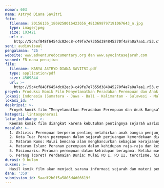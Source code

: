 ```yaml
---
nomor: 603
nama: Astryd Diana Savitri
foto:
  filename: 20156136_1869258016423656_4813698797191067643_n.jpg
  type: image/jpeg
  size: 103421
  url: >-
    http://5c4cf848f6454dc02ec8-c49fe7e7355d384845270f4a7a0a7aa1.r53.cf2.rackcdn.com/27b125fe-362a-44e8-9ebc-e18a013cad79/20156136_1869258016423656_4813698797191067643_n.jpg
seni: audiovisual
pengalaman: '25 '
website: www.adventuredocumentary.org dan www.ayocintasejarah.com
sosmed: FB nana penajiwa
file:
  filename: KARYA ASTRYD DIANA SAVITRI.pdf
  type: application/pdf
  size: 4569844
  url: >-
    http://5c4cf848f6454dc02ec8-c49fe7e7355d384845270f4a7a0a7aa1.r53.cf2.rackcdn.com/b159b14e-317d-4136-956a-87694d93bf00/KARYA%20ASTRYD%20DIANA%20SAVITRI.pdf
proyek: Produksi Komik Film Menyelamatkan Peradaban Perempuan dan Anak Bangsa
lokasi: Indonesia (Sumatera - Jawa - Bali - Kalimantan - Sulawesi - Maluku - Papua)
lokasi_id: ''
deskripsi: >-
  Proyek komik film “Menyelamatkan Peradaban Perempuan dan Anak Bangsa” bercerita seorang traveller filmmaker perempuan, sering terbangun tengah malam bermimpi bencana alam, konflik, dan peperangan, karena ia pernah merasakan diantaranya. Mimpi tidak berkesudahan, akhirnya ia bernyali besar menyuarakan perdamaian, kepedulian lingkungan dan warisan budaya. Melalui ilustrasi komiknya, akan menjadi dasar film dokumenter, yang bertujuan menyampaikan refleksi diri kepada bangsa Indonesia, untuk toleransi, bersatu menghargai segala bentuk perbedaan, berpikiran positif, serta menularkan kepedulian melestarikan warisan budaya dan kearifan lokal demi menyelamatkan peradaban perempuan dan anak bangsa. Cara paling sederhana dengan mengingatkan kembali sejarah funding father nusantara dan menanamkan nilai-nilainya kepada masyarakat, dengan gambar dan kalimat sederhana yang mudah dimengerti. Komik film ini terdiri dari 6 seri, sejalan dengan program workshop petualangan dokumenter yang rutin dilakukan. Antara lain: 1. Aktivis (baru); 2. Kota Tua (dari tahun 2013); 3. Mataram Kuno (dari tahun 2015); 4. Mataram Islam (dari tahun 2016); 5. Misionaris (baru); 6. Perang(coret) Perdamaian Dunia (baru). Ke-enam komik film ini memiliki keterkaitan runtutan era yang menyambung satu sama lain. Komik berjumlah 96 halaman, ukuran A5, dicetak 1000 eksemplar dan online (e-book).
kategori: lintasgenerasi
latar_belakang: >-
  Keenam komik film diangkat karena kebutuhan pentingnya sejarah warisan budaya Indonesia. Berawal th 2010-2012 sebagai solo traveller filmmaker, meliput potensi Indonesia di 6 negara Eropa, berjudul Indonesia Goes Global. Saya sadari pentingnya pengenalan sejarah peradaban bagi perempuan dan anak-anak. Mereka wajib tahu sejarah leluhur bangsanya karena penentu masa depan generasi penerus. Indonesia memiliki kekayaan alam melimpah, keragaman suku dari Sabang hingga Merauke. Bagaimana bisa menjaga kearifan lokal negeri ini, bila tidak mengenali sejarah leluhur bangsanya. Di zaman milenial kini, percepatan teknologi dan pembangunan bila tidak diiringi kesadaran nilai budaya, generasi muda akan kehilangan jati diri maupun pengetahuan, tergerus oleh waktu. Tahun 2013, saya mendirikan Adventure Documentary Festival (ADF) yaitu petualangan dokumenter agar masyarakat eksplor sejarah, seni, budaya secara langsung. Program pertama Save ‘Kota Tua’ Jakarta, diresmikan Wakil Menteri Kemendikbud, mengajak serta seniman Amerika, Perancis, Italia, Belanda untuk melestarikan Kota Tua. Produksi komik akan digunakan sebagai bahan storyboard pembelajaran petualangan dokumenter. Proses pembuatannyapun akan melibatkan narasumber sejarah, arkeolog, maupun institusi sesuai kebutuhan cerita. Hasilnya, dapat masuk program ADF yang rutin dilaksanakan setiap tahun. Th 2017 ADF resmi berbadan hukum ADF Academy, bertujuan memberikan pelatihan ragam seni dokumenter film, fotografi komik, dan animasi.
masalah: >-
  1. Aktivis: Perempuan berperan penting melahirkan anak bangsa penjunjung tinggi keadilan, kemanusiaan, mahkluk hidup, dan lingkungan. Menyuarakan kisah pilu penculikan aktivis yang belum ditemukan, harus diusut tuntas. 
  2. Kota Tua: Peran perempuan dalam sejarah perjuangan kemerdekaan diantara berdirinya bangunan kolonial yang kokoh, kini dikenal sebagai kota tua di Indonesia, menarik ditelusuri. 
  3. Mataram Kuno: Mulai bencana alam menghancurkan sebagian kerajaannya, wajib diingatkan kepada anak cucu, letak geografis Indonesia terdiri dari volcano, rawan gempa, hingga peranan Pramodawardhani ratu perempuan ikon pluralisme nusantara era Hindu Budha. 
  4. Mataram Islam: Peranan perempuan dalam kehidupan raja-raja dan kesultanan nusantara tanah Jawa, berpengaruh hingga pemerintahan kini. Ki Ageng Tarub dan bidadari Dewi NawangWulan sejarah atau legenda? Perempuan di balik Panembahan Senopati, Pangeran Diponegoro, Sultan Agung, dsb. 
  5. Misionaris: Peranan perempuan dalam kehidupan beragama. Ketika masuknya Kristen di Indonesia abad 7 di Sumatra Utara, nusantara saat itu beragama leluhur, Hindu, maupun Budha. Islam juga masuk pertama kali di Barus. 
  6. Perang (coret) Perdamaian Dunia: Mulai PD I, PD II, terorisme, hingga konflik perang yang masih berlangsung. Nasib perempuan dan anak-anak dipertaruhkan. Peran perempuan Indonesia menjalin perdamaian sangat dibutuhkan, agar sejajar bersama dengan bangsa di dunia menciptakan perdamaian.
durasi: 9 bulan
sukses: >-
  Hasil komik film akan menjadi sarana informasi sejarah dan materi pembelajaran dokumenter yang menghibur, akan disosialisasikan seluas-luasnya, baik ke sekolah, kampus, komunitas, terutama pada saat Adventure Documentary Festival Academy mengadakan Seminar dan Workshop Dokumenter melibatkan audience. 1. Komik Film Aktivis : Bersamaan bulan Mei 2018 di LBH Jakarta bertepatan peringatan aktivis reformasi. 2. Komik Film Kota Tua : bulan Juni 2018 bertepatan HUT DKI Jakarta, 3. Komik Film Mataram Kuno : Bersamaan Festival Mataram Kuno di Museum Nasional pada bulan Agustus 2018 4. Komik Film Mataram Islam: Bersamaan Hari Santri di Yogyakarta bulan Oktober 2018. 5. Komik Film Missionaris: Bersamaan perayaan Natal Desember 2018. 6. Komik Film Perang (coret) Perdamaian Dunia: Bersamaan dengan Peringatan Hari Perdamaian Dunia bulan September 2018. Dengan adanya rangkaian sosialisasi ini, peranan komik tersebut memang sangat diperlukan. Di balik pembuatannya, pengarang akan membentuk tim kecil, meskipun ia sebagai pengarang dan ilustrator, tetap membutuhkan tim grafis, riset, dan narasumber. Proses pembuatannya akan bekerjasama dengan perpustakaan nasional, Kemdikbud, kampus, komunitas, dan institusi. Sehingga keberadaan komik ini diakui secara luas. Dukungan Ford Foundation sangat berperan penting bagi kami dalam mewujudkan misi program kami, demi tercapainya tujuan kami: Menyelamatkan Peradaban Perempuan dan Anak Bangsa. Aamiin.
dana: '350'
submission_id: 5aadf2b0f5a5805d4d06619f
---
```

